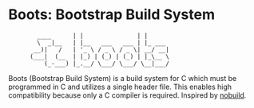 # Boots: Bootstrap Build System

```
        ____      | |               | |
        \  _|__   | |__   ___   ___ | |_ ___
       __)|   /   | '_ \ / _ \ / _ \| __/ __|
      (___|  (__  | |_) | (_) | (_) | |_\__ \
          (_-___) |_.__/ \___/ \___/ \__|___/

```

Boots (Bootstrap Build System) is a build system for C which must be programmed in C and utilizes a single header file.
This enables high compatibility because only a C compiler is required.
Inspired by [nobuild](https://github.com/tsoding/nobuild).

